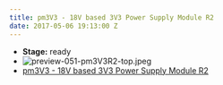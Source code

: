 ```yaml
---
title: pm3V3 - 18V based 3V3 Power Supply Module R2
date: 2017-05-06 19:13:00 Z
---
```


* **Stage:** ready
* ![preview-051-pm3V3R2-top.jpeg](/uploads/pm3V3R2/preview-051-pm3V3R2-top.jpeg)
* [pm3V3 - 18V based 3V3 Power Supply Module R2](/pm3v3/)